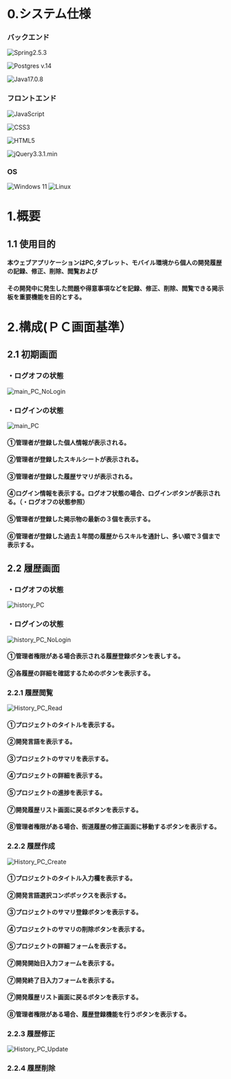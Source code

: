 # 0.システム仕様
### バックエンド
![Spring](https://img.shields.io/badge/spring-%236DB33F.svg?style=for-the-badge&logo=spring&logoColor=white)2.5.3

![Postgres](https://img.shields.io/badge/postgres-%23316192.svg?style=for-the-badge&logo=postgresql&logoColor=white) v.14

![Java](https://img.shields.io/badge/java-%23ED8B00.svg?style=for-the-badge&logo=openjdk&logoColor=white)17.0.8

### フロントエンド
![JavaScript](https://img.shields.io/badge/javascript-%23323330.svg?style=for-the-badge&logo=javascript&logoColor=%23F7DF1E)

![CSS3](https://img.shields.io/badge/css3-%231572B6.svg?style=for-the-badge&logo=css3&logoColor=white)

![HTML5](https://img.shields.io/badge/html5-%23E34F26.svg?style=for-the-badge&logo=html5&logoColor=white)

![jQuery](https://img.shields.io/badge/jquery-%230769AD.svg?style=for-the-badge&logo=jquery&logoColor=white)3.3.1.min


### OS
![Windows 11](https://img.shields.io/badge/Windows%2011-%230079d5.svg?style=for-the-badge&logo=Windows%2011&logoColor=white)
![Linux](https://img.shields.io/badge/Linux-FCC624?style=for-the-badge&logo=linux&logoColor=black)
# 1.概要

## 1.1 使用目的
#### 本ウェブアプリケーションはPC,タブレット、モバイル環境から個人の開発履歴の記録、修正、削除、閲覧および
#### その開発中に発生した問題や得意事項などを記録、修正、削除、閲覧できる掲示板を重要機能を目的とする。

# 2.構成(ＰＣ画面基準）
## 2.1 初期画面

### ・ログオフの状態
![main_PC_NoLogin](https://github.com/JeongIn1994/Portfolio/assets/77004633/9dd738ed-6c69-4b26-a173-bf739d617e57)

### ・ログインの状態
![main_PC](https://github.com/JeongIn1994/Portfolio/assets/77004633/a2793fb7-9d6d-4d4c-aa2d-f25032e6454f)
#### ①管理者が登録した個人情報が表示される。
#### ②管理者が登録したスキルシートが表示される。
#### ③管理者が登録した履歴サマリが表示される。
#### ④ログイン情報を表示する。ログオフ状態の場合、ログインボタンが表示される。（・ログオフの状態参照）
#### ⑤管理者が登録した掲示物の最新の３個を表示する。
#### ⑥管理者が登録した過去１年間の履歴からスキルを通計し、多い順で３個まで表示する。

## 2.2 履歴画面

### ・ログオフの状態
![history_PC](https://github.com/JeongIn1994/Portfolio/assets/77004633/027d5a31-fdbc-4e2b-ac8b-d9c4fb064f1b)

### ・ログインの状態
![history_PC_NoLogin](https://github.com/JeongIn1994/Portfolio/assets/77004633/3455ad39-c324-4ab5-b88b-771c77fa175b)

#### ①管理者権限がある場合表示される履歴登録ボタンを表しする。
#### ②各履歴の詳細を確認するためのボタンを表示する。

### 2.2.1 履歴閲覧
![History_PC_Read](https://github.com/JeongIn1994/Portfolio/assets/77004633/2dc1519c-2992-4f87-b652-696837a074fe)

#### ①プロジェクトのタイトルを表示する。
#### ②開発言語を表示する。　
#### ③プロジェクトのサマリを表示する。
#### ④プロジェクトの詳細を表示する。
#### ⑤プロジェクトの進捗を表示する。
#### ⑦開発履歴リスト画面に戻るボタンを表示する。
#### ⑧管理者権限がある場合、街道履歴の修正画面に移動するボタンを表示する。

### 2.2.2 履歴作成
![History_PC_Create](https://github.com/JeongIn1994/Portfolio/assets/77004633/bf5d44b2-4b20-4fdf-9bda-47bf19e1658b)

#### ①プロジェクトのタイトル入力欄を表示する。
#### ②開発言語選択コンボボックスを表示する。　
#### ③プロジェクトのサマリ登録ボタンを表示する。
#### ④プロジェクトのサマリの削除ボタンを表示する。
#### ⑤プロジェクトの詳細フォームを表示する。
#### ⑦開発開始日入力フォームを表示する。
#### ⑦開発終了日入力フォームを表示する。
#### ⑦開発履歴リスト画面に戻るボタンを表示する。
#### ⑧管理者権限がある場合、履歴登録機能を行うボタンを表示する。

### 2.2.3 履歴修正
![History_PC_Update](https://github.com/JeongIn1994/Portfolio/assets/77004633/ffcc5aa2-93c2-48e6-824b-522722318535)


### 2.2.4 履歴削除



